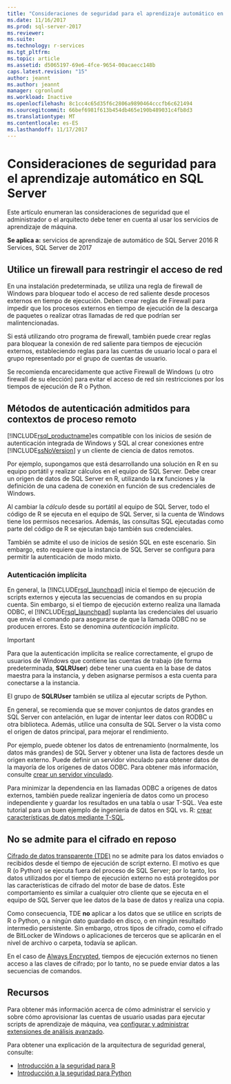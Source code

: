 ```yaml
---
title: "Consideraciones de seguridad para el aprendizaje automático en SQL Server | Documentos de Microsoft"
ms.date: 11/16/2017
ms.prod: sql-server-2017
ms.reviewer: 
ms.suite: 
ms.technology: r-services
ms.tgt_pltfrm: 
ms.topic: article
ms.assetid: d5065197-69e6-4fce-9654-00acaecc148b
caps.latest.revision: "15"
author: jeannt
ms.author: jeannt
manager: cgronlund
ms.workload: Inactive
ms.openlocfilehash: 8c1cc4c65d35f6c2806a9890464cccfb6c621494
ms.sourcegitcommit: 66bef6981f613b454db465e190b489031c4fb8d3
ms.translationtype: MT
ms.contentlocale: es-ES
ms.lasthandoff: 11/17/2017
---
```

# <a name="security-considerations-for-machine-learning-in-sql-server"></a>Consideraciones de seguridad para el aprendizaje automático en SQL Server

Este artículo enumeran las consideraciones de seguridad que el administrador o el arquitecto debe tener en cuenta al usar los servicios de aprendizaje de máquina.

**Se aplica a:** servicios de aprendizaje de automático de SQL Server 2016 R Services, SQL Server de 2017

## <a name="use-a-firewall-to-restrict-network-access"></a>Utilice un firewall para restringir el acceso de red

En una instalación predeterminada, se utiliza una regla de firewall de Windows para bloquear todo el acceso de red saliente desde procesos externos en tiempo de ejecución. Deben crear reglas de Firewall para impedir que los procesos externos en tiempo de ejecución de la descarga de paquetes o realizar otras llamadas de red que podrían ser malintencionadas.

Si está utilizando otro programa de firewall, también puede crear reglas para bloquear la conexión de red saliente para tiempos de ejecución externos, estableciendo reglas para las cuentas de usuario local o para el grupo representado por el grupo de cuentas de usuario.

Se recomienda encarecidamente que active Firewall de Windows (u otro firewall de su elección) para evitar el acceso de red sin restricciones por los tiempos de ejecución de R o Python.

## <a name="authentication-methods-supported-for-remote-compute-contexts"></a>Métodos de autenticación admitidos para contextos de proceso remoto

[!INCLUDE[rsql_productname](../../includes/rsql-productname-md.md)]es compatible con los inicios de sesión de autenticación integrada de Windows y SQL al crear conexiones entre [!INCLUDE[ssNoVersion](../../includes/ssnoversion-md.md)] y un cliente de ciencia de datos remotos.

Por ejemplo, supongamos que está desarrollando una solución en R en su equipo portátil y realizar cálculos en el equipo de SQL Server. Debe crear un origen de datos de SQL Server en R, utilizando la **rx** funciones y la definición de una cadena de conexión en función de sus credenciales de Windows.

Al cambiar la _cálculo_ desde su portátil al equipo de SQL Server, todo el código de R se ejecuta en el equipo de SQL Server, si la cuenta de Windows tiene los permisos necesarios. Además, las consultas SQL ejecutadas como parte del código de R se ejecutan bajo también sus credenciales.

También se admite el uso de inicios de sesión SQL en este escenario. Sin embargo, esto requiere que la instancia de SQL Server se configura para permitir la autenticación de modo mixto.

### <a name="implied-authentication"></a>Autenticación implícita

 En general, la [!INCLUDE[rsql_launchpad](../../includes/rsql-launchpad-md.md)] inicia el tiempo de ejecución de scripts externos y ejecuta las secuencias de comandos en su propia cuenta. Sin embargo, si el tiempo de ejecución externo realiza una llamada ODBC, el [!INCLUDE[rsql_launchpad](../../includes/rsql-launchpad-md.md)] suplanta las credenciales del usuario que envía el comando para asegurarse de que la llamada ODBC no se producen errores. Esto se denomina *autenticación implícita*.
 
 > [!IMPORTANT]
 > Para que la autenticación implícita se realice correctamente, el grupo de usuarios de Windows que contiene las cuentas de trabajo (de forma predeterminada, **SQLRUser**) debe tener una cuenta en la base de datos maestra para la instancia, y deben asignarse permisos a esta cuenta para conectarse a la instancia.
 > 
 > El grupo de **SQLRUser** también se utiliza al ejecutar scripts de Python. 

En general, se recomienda que se mover conjuntos de datos grandes en SQL Server con antelación, en lugar de intentar leer datos con RODBC u otra biblioteca. Además, utilice una consulta de SQL Server o la vista como el origen de datos principal, para mejorar el rendimiento. 

Por ejemplo, puede obtener los datos de entrenamiento (normalmente, los datos más grandes) de SQL Server y obtener una lista de factores desde un origen externo. Puede definir un servidor vinculado para obtener datos de la mayoría de los orígenes de datos ODBC. Para obtener más información, consulte [crear un servidor vinculado](https://docs.microsoft.com/sql/relational-databases/linked-servers/create-linked-servers-sql-server-database-engine).

Para minimizar la dependencia en las llamadas ODBC a orígenes de datos externos, también puede realizar ingeniería de datos como un proceso independiente y guardar los resultados en una tabla o usar T-SQL. Vea este tutorial para un buen ejemplo de ingeniería de datos en SQL vs. R: [crear características de datos mediante T-SQL](../tutorials/sqldev-create-data-features-using-t-sql.md).

## <a name="no-support-for-encryption-at-rest"></a>No se admite para el cifrado en reposo

[Cifrado de datos transparente (TDE)](https://docs.microsoft.com/sql/relational-databases/security/encryption/transparent-data-encryption) no se admite para los datos enviados o recibidos desde el tiempo de ejecución de script externo. El motivo es que R (o Python) se ejecuta fuera del proceso de SQL Server; por lo tanto, los datos utilizados por el tiempo de ejecución externo no está protegidos por las características de cifrado del motor de base de datos.  Este comportamiento es similar a cualquier otro cliente que se ejecuta en el equipo de SQL Server que lee datos de la base de datos y realiza una copia.

Como consecuencia, TDE **no** aplicar a los datos que se utilice en scripts de R o Python, o a ningún dato guardado en disco, o en ningún resultado intermedio persistente. Sin embargo, otros tipos de cifrado, como el cifrado de BitLocker de Windows o aplicaciones de terceros que se aplicarán en el nivel de archivo o carpeta, todavía se aplican.

En el caso de [Always Encrypted](https://docs.microsoft.com/sql/relational-databases/security/encryption/overview-of-key-management-for-always-encrypted), tiempos de ejecución externos no tienen acceso a las claves de cifrado; por lo tanto, no se puede enviar datos a las secuencias de comandos.

## <a name="resources"></a>Recursos

Para obtener más información acerca de cómo administrar el servicio y sobre cómo aprovisionar las cuentas de usuario usadas para ejecutar scripts de aprendizaje de máquina, vea [configurar y administrar extensiones de análisis avanzado](../../advanced-analytics/r/configure-and-manage-advanced-analytics-extensions.md).

Para obtener una explicación de la arquitectura de seguridad general, consulte:

+ [Introducción a la seguridad para R](security-overview-sql-server-r.md)
+ [Introducción a la seguridad para Python](../python/security-overview-sql-server-python-services.md)
